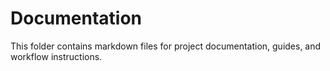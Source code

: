 # Documentation

This folder contains markdown files for project documentation, guides, and workflow instructions.
